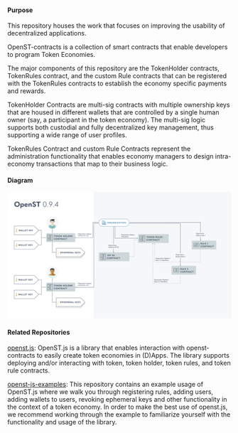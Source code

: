 #### Purpose

This repository houses the work that focuses on improving the usability of decentralized applications.

OpenST-contracts is a collection of smart contracts that enable developers to program Token Economies.
<br>

The major components of this repository are the TokenHolder contracts, TokenRules contract, and the custom Rule contracts that can be registered with the TokenRules contracts to establish the economy specific payments and rewards.
<br>

TokenHolder Contracts are multi-sig contracts with multiple ownership keys that are housed in different wallets that are controlled by a single human owner (say, a participant in the token economy). The multi-sig logic supports both custodial and fully decentralized key management, thus supporting a wide range of user profiles.
<br>

TokenRules Contract and custom Rule Contracts represent the administration functionality that enables economy managers to design intra-economy transactions that map to their business logic.

#### Diagram

![Image for readme](OpenSTv0.9.4Components.jpg)

#### Related Repositories

[openst.js](https://github.com/OpenSTFoundation/openst.js): OpenST.js is a library that enables interaction with openst-contracts to easily create token economies in (D)Apps. The library supports deploying and/or interacting with token, token holder, token rules, and token rule contracts.

[openst-js-examples](https://github.com/OpenSTFoundation/openst-js-examples): This repository contains an example usage of 
OpenST.js where we walk you through registering rules, adding users, adding wallets to users, revoking ephemeral keys and other functionality in the context of a token economy. In order to make the best use of openst.js, we recommend working through the example to familiarize yourself with the functionality and usage of the library.
